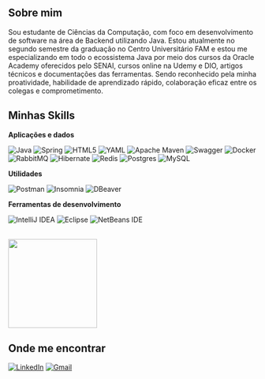 ## Sobre mim

Sou estudante de Ciências da Computação, com foco em desenvolvimento de software na área de Backend utilizando Java.
Estou atualmente no segundo semestre da graduação no Centro Universitário FAM e estou me especializando em todo o
ecossistema Java por meio dos cursos da Oracle Academy oferecidos pelo SENAI, cursos online na Udemy e DIO, artigos
técnicos e documentações das ferramentas. Sendo reconhecido pela minha proatividade, habilidade de aprendizado rápido,
colaboração eficaz entre os colegas e comprometimento.

## Minhas Skills

**Aplicações e dados**

![Java](https://img.shields.io/badge/java-%23ED8B00.svg?style=for-the-badge&logo=openjdk&logoColor=white)
![Spring](https://img.shields.io/badge/spring-%236DB33F.svg?style=for-the-badge&logo=spring&logoColor=white)
![HTML5](https://img.shields.io/badge/html5-%23E34F26.svg?style=for-the-badge&logo=html5&logoColor=white)
![YAML](https://img.shields.io/badge/yaml-%23ffffff.svg?style=for-the-badge&logo=yaml&logoColor=151515)
![Apache Maven](https://img.shields.io/badge/Apache%20Maven-C71A36?style=for-the-badge&logo=Apache%20Maven&logoColor=white)
![Swagger](https://img.shields.io/badge/-Swagger-%23Clojure?style=for-the-badge&logo=swagger&logoColor=white)
![Docker](https://img.shields.io/badge/docker-%230db7ed.svg?style=for-the-badge&logo=docker&logoColor=white)
![RabbitMQ](https://img.shields.io/badge/Rabbitmq-FF6600?style=for-the-badge&logo=rabbitmq&logoColor=white)
![Hibernate](https://img.shields.io/badge/Hibernate-59666C?style=for-the-badge&logo=Hibernate&logoColor=white)
![Redis](https://img.shields.io/badge/redis-%23DD0031.svg?style=for-the-badge&logo=redis&logoColor=white)
![Postgres](https://img.shields.io/badge/postgres-%23316192.svg?style=for-the-badge&logo=postgresql&logoColor=white)
![MySQL](https://img.shields.io/badge/mysql-4479A1.svg?style=for-the-badge&logo=mysql&logoColor=white)

**Utilidades**

![Postman](https://img.shields.io/badge/Postman-FF6C37?style=for-the-badge&logo=postman&logoColor=white)
![Insomnia](https://img.shields.io/badge/Insomnia-black?style=for-the-badge&logo=insomnia&logoColor=5849BE)
![DBeaver](https://img.shields.io/badge/dbeaver-382923?style=for-the-badge&logo=dbeaver&logoColor=white)

**Ferramentas de desenvolvimento**

![IntelliJ IDEA](https://img.shields.io/badge/IntelliJ%20IDEA-000000.svg?style=for-the-badge&logo=intellij-idea&logoColor=white)
![Eclipse](https://img.shields.io/badge/Eclipse-FE7A16.svg?style=for-the-badge&logo=Eclipse&logoColor=white)
![NetBeans IDE](https://img.shields.io/badge/NetBeans%20IDE-1B6AC6.svg?style=for-the-badge&logo=apache-netbeans-ide&logoColor=white)

<br/>

<a href="https://github.com/joaobertholino" title="Perfil do João">
  <img height="180em" src="https://github-readme-stats.vercel.app/api?username=joaobertholino&theme=transparent&show_icons=true" />
</a>

## Onde me encontrar

[![LinkedIn](https://img.shields.io/badge/linkedin-%230077B5.svg?style=for-the-badge&logo=linkedin&logoColor=white&link=https://www.linkedin.com/in/joaobertholino/)](https://www.linkedin.com/in/joaobertholino/)
[![Gmail](https://img.shields.io/badge/Gmail-D14836?style=for-the-badge&logo=gmail&logoColor=white&link=mailto:comercial.bertholino@gmail.com)](mailto:comercial.bertholino@gmail.com)
